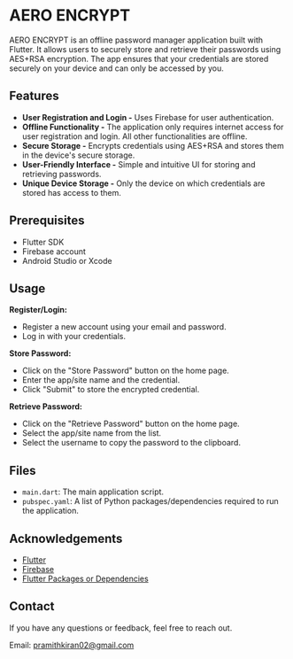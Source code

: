 # AERO ENCRYPT
AERO ENCRYPT is an offline password manager application built with Flutter. It allows users to securely store and retrieve their passwords using AES+RSA encryption. The app ensures that your credentials are stored securely on your device and can only be accessed by you.

## Features
- **User Registration and Login -** Uses Firebase for user authentication.
- **Offline Functionality -** The application only requires internet access for user registration and login. All other functionalities are offline.
- **Secure Storage -** Encrypts credentials using AES+RSA and stores them in the device's secure storage.
- **User-Friendly Interface -** Simple and intuitive UI for storing and retrieving passwords.
- **Unique Device Storage -** Only the device on which credentials are stored has access to them.

## Prerequisites
- Flutter SDK
- Firebase account
- Android Studio or Xcode

## Usage
**Register/Login:**
- Register a new account using your email and password.
- Log in with your credentials.

**Store Password:**
- Click on the "Store Password" button on the home page.
- Enter the app/site name and the credential.
- Click "Submit" to store the encrypted credential.

**Retrieve Password:**
- Click on the "Retrieve Password" button on the home page.
- Select the app/site name from the list.
- Select the username to copy the password to the clipboard.

## Files
- `main.dart`: The main application script.
- `pubspec.yaml`: A list of Python packages/dependencies required to run the application.

## Acknowledgements
- [Flutter](https://flutter.dev/)
- [Firebase](https://firebase.google.com/)
- [Flutter Packages or Dependencies](https://pub.dev/)

## Contact
If you have any questions or feedback, feel free to reach out.

Email: pramithkiran02@gmail.com
